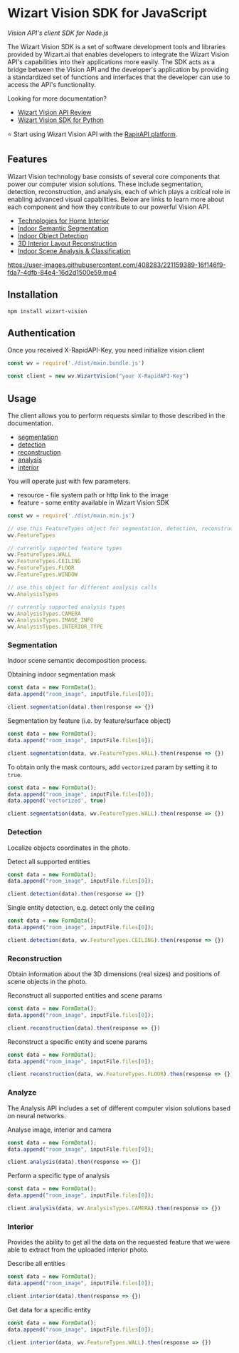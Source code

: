# Wizart Vision SDK for JavaScript

*Vision API's client SDK for Node.js*

The Wizart Vision SDK is a set of software development tools and libraries provided by Wizart.ai that enables developers to integrate the Wizart Vision API's capabilities into their applications more easily. The SDK acts as a bridge between the Vision API and the developer's application by providing a standardized set of functions and interfaces that the developer can use to access the API's functionality.

Looking for more documentation?

* [Wizart Vision API Review](https://wizart.ai/vision-api)
* [Wizart Vision SDK for Python](https://github.com/wizart-tech/wizart-sdk-for-python)

⭐️ Start using Wizart Vision API with the [RapirAPI platform](https://rapidapi.com/wizart-ai-wizart-ai-default/api/vision-api).

## Features

Wizart Vision technology base consists of several core components that power our computer vision solutions. These include segmentation, detection, reconstruction, and analysis, each of which plays a critical role in enabling advanced visual capabilities. Below are links to learn more about each component and how they contribute to our powerful Vision API.

- [Technologies for Home Interior](https://wizart.ai/technologies)
- [Indoor Semantic Segmentation](https://wizart.ai/segmentation)
- [Indoor Object Detection](https://wizart.ai/detection)
- [3D Interior Layout Reconstruction](https://wizart.ai/reconstruction)
- [Indoor Scene Analysis & Classification](https://wizart.ai/analysis)

https://user-images.githubusercontent.com/408283/221159389-16f146f9-fda7-4dfb-84e4-16d2d1500e59.mp4

## Installation
```shell
npm install wizart-vision
```
## Authentication
Once you received X-RapidAPI-Key, you need initialize vision client
```js
const wv = require('./dist/main.bundle.js')

const client = new wv.WizartVision("your X-RapidAPI-Key")
```
## Usage
The client allows you to perform requests similar to those described in the documentation.
* [segmentation](https://vision-api.wizart.ai/#815786b5-c8a5-42fa-94d5-f7a546e7804b)
* [detection](https://vision-api.wizart.ai/#c07fcc19-4b45-4803-b9cf-e1ab85100ed6)
* [reconstruction](https://vision-api.wizart.ai/#7d66e46a-e70f-4806-9a4d-a63659bf4ad3)
* [analysis](https://vision-api.wizart.ai/#29213748-6fe3-4086-ac90-ae8fe8b1bb7f)
* [interior](https://vision-api.wizart.ai/#c2d17dae-e9cc-4c3f-8097-5201524e015a)

You will operate just with few parameters.

- resource - file system path or http link to the image
- feature - some entity available in Wizart Vision SDK

```js
const wv = require('./dist/main.min.js')

// use this FeatureTypes object for segmentation, detection, reconstruction and interior calls
wv.FeatureTypes

// currently supported feature types
wv.FeatureTypes.WALL
wv.FeatureTypes.CEILING
wv.FeatureTypes.FLOOR
wv.FeatureTypes.WINDOW

// use this object for different analysis calls
wv.AnalysisTypes

// currently supported analysis types
wv.AnalysisTypes.CAMERA
wv.AnalysisTypes.IMAGE_INFO
wv.AnalysisTypes.INTERIOR_TYPE
```

### Segmentation
Indoor scene semantic decomposition process.

Obtaining indoor segmentation mask
```js
const data = new FormData();
data.append("room_image", inputFile.files[0]);

client.segmentation(data).then(response => {})
```
Segmentation by feature (i.e. by feature/surface object)
```js
const data = new FormData();
data.append("room_image", inputFile.files[0]);

client.segmentation(data, wv.FeatureTypes.WALL).then(response => {})
```
To obtain only the mask contours, add `vectorized` param by setting it to `true`.
```js
const data = new FormData();
data.append("room_image", inputFile.files[0]);
data.append('vectorized', true)

client.segmentation(data, wv.FeatureTypes.WALL).then(response => {})
```

### Detection
Localize objects coordinates in the photo.

Detect all supported entities
```js
const data = new FormData();
data.append("room_image", inputFile.files[0]);

client.detection(data).then(response => {})
```
Single entity detection, e.g. detect only the ceiling
```js
const data = new FormData();
data.append("room_image", inputFile.files[0]);

client.detection(data, wv.FeatureTypes.CEILING).then(response => {})
```
### Reconstruction
Obtain information about the 3D dimensions (real sizes) and positions of scene objects in the photo.

Reconstruct all supported entities and scene params
```js
const data = new FormData();
data.append("room_image", inputFile.files[0]);

client.reconstruction(data).then(response => {})
```
Reconstruct a specific entity and scene params 
```js
const data = new FormData();
data.append("room_image", inputFile.files[0]);

client.reconstruction(data, wv.FeatureTypes.FLOOR).then(response => {})
```
### Analyze
The Analysis API includes a set of different computer vision solutions based on neural networks.

Analyse image, interior and camera
```js
const data = new FormData();
data.append("room_image", inputFile.files[0]);

client.analysis(data).then(response => {})
```
Perform a specific type of analysis 
```js
const data = new FormData();
data.append("room_image", inputFile.files[0]);

client.analysis(data, wv.AnalysisTypes.CAMERA).then(response => {})
```
### Interior
Provides the ability to get all the data on the requested feature that we were able to extract from the uploaded interior photo.

Describe all entities
```js
const data = new FormData();
data.append("room_image", inputFile.files[0]);

client.interior(data).then(response => {})
```

Get data for a specific entity
```js
const data = new FormData();
data.append("room_image", inputFile.files[0]);

client.interior(data, wv.FeatureTypes.WALL).then(response => {})
```
